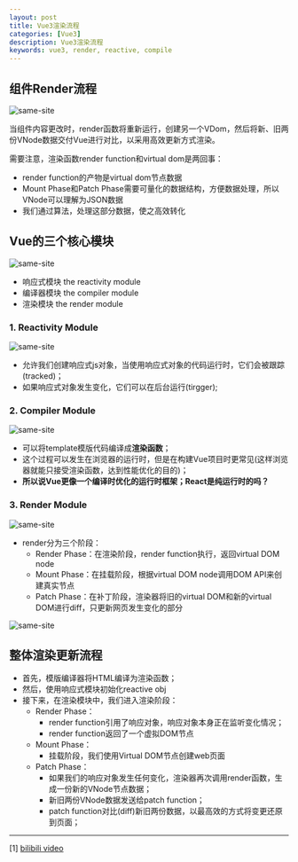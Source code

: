 ```yaml
---
layout: post
title: Vue3渲染流程
categories: [Vue3]
description: Vue3渲染流程
keywords: vue3, render, reactive, compile
---
```


## 组件Render流程

![same-site]({{site.url}}/assets/images/vue3/render/render-line.jpg)

当组件内容更改时，render函数将重新运行，创建另一个VDom，然后将新、旧两份VNode数据交付Vue进行对比，以采用高效更新方式渲染。

需要注意，渲染函数render function和virtual dom是两回事：
* render function的产物是virtual dom节点数据
* Mount Phase和Patch Phase需要可量化的数据结构，方便数据处理，所以VNode可以理解为JSON数据
* 我们通过算法，处理这部分数据，使之高效转化

## Vue的三个核心模块

![same-site]({{site.url}}/assets/images/vue3/source-code/01.jpg)

* 响应式模块 the reactivity module
* 编译器模块 the compiler module
* 渲染模块 the render module

### 1. Reactivity Module

![same-site]({{site.url}}/assets/images/vue3/source-code/02.jpg)

* 允许我们创建响应式js对象，当使用响应式对象的代码运行时，它们会被跟踪(tracked)；
* 如果响应式对象发生变化，它们可以在后台运行(tirgger);

### 2. Compiler Module

![same-site]({{site.url}}/assets/images/vue3/source-code/03.jpg)

* 可以将template模版代码编译成**渲染函数**；
* 这个过程可以发生在浏览器的运行时，但是在构建Vue项目时更常见(这样浏览器就能只接受渲染函数，达到性能优化的目的)；
* **所以说Vue更像一个编译时优化的运行时框架；React是纯运行时的吗？**

### 3. Render Module

![same-site]({{site.url}}/assets/images/vue3/source-code/04.jpg)

* render分为三个阶段：
  * Render Phase：在渲染阶段，render function执行，返回virtual DOM node
  * Mount Phase：在挂载阶段，根据virtual DOM node调用DOM API来创建真实节点
  * Patch Phase：在补丁阶段，渲染器将旧的virtual DOM和新的virtual DOM进行diff，只更新网页发生变化的部分

![same-site]({{site.url}}/assets/images/vue3/source-code/05.png)

## 整体渲染更新流程

* 首先，模版编译器将HTML编译为渲染函数；
* 然后，使用响应式模块初始化reactive obj
* 接下来，在渲染模块中，我们进入渲染阶段：
  * Render Phase：
    * render function引用了响应对象，响应对象本身正在监听变化情况；
    * render function返回了一个虚拟DOM节点
  * Mount Phase：
    * 挂载阶段，我们使用Virtual DOM节点创建web页面
  * Patch Phase：
    * 如果我们的响应对象发生任何变化，渲染器再次调用render函数，生成一份新的VNode节点数据；
    * 新旧两份VNode数据发送给patch function；
    * patch function对比(diff)新旧两份数据，以最高效的方式将变更还原到页面；

---

[1] [bilibili video](https://www.bilibili.com/video/BV1rC4y187Vw?p=1)